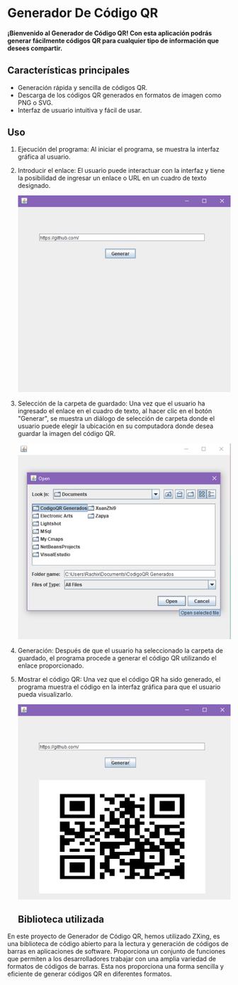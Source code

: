 
# Generador De Código QR
#### ¡Bienvenido al Generador de Código QR! Con esta aplicación podrás generar fácilmente códigos QR para cualquier tipo de información que desees compartir.

## Características principales
- Generación rápida y sencilla de códigos QR.
- Descarga de los códigos QR generados en formatos de imagen como PNG o SVG.
- Interfaz de usuario intuitiva y fácil de usar.


## Uso
1. Ejecución del programa: Al iniciar el programa, se muestra la interfaz gráfica al usuario.

2. Introducir el enlace: El usuario puede interactuar con la interfaz y tiene la posibilidad de ingresar un enlace o URL en un cuadro de texto designado.

     ![Texto alternativo](https://github.com/Rachix2003/GeneradorQR/blob/QR/Screenshot_13.png)

3. Selección de la carpeta de guardado: Una vez que el usuario ha ingresado el enlace en el cuadro de texto, al hacer clic en el botón "Generar", se muestra un diálogo de selección de carpeta donde el usuario puede elegir la ubicación en su computadora donde desea guardar la imagen del código QR.

    ![Texto alternativo](https://github.com/Rachix2003/GeneradorQR/blob/QR/Screenshot_14.png)

5. Generación: Después de que el usuario ha seleccionado la carpeta de guardado, el programa procede a generar el código QR utilizando el enlace proporcionado.
6. Mostrar el código QR: Una vez que el código QR ha sido generado, el programa muestra el código en la interfaz gráfica para que el usuario pueda visualizarlo.

   ![Texto alternativo](https://github.com/Rachix2003/GeneradorQR/blob/QR/Screenshot_10.png)

   ## Biblioteca utilizada
En este proyecto de Generador de Código QR, hemos utilizado ZXing, es una biblioteca de código abierto para la lectura y generación de códigos de barras en aplicaciones de software. Proporciona un conjunto de funciones que permiten a los desarrolladores trabajar con una amplia variedad de formatos de códigos de barras. Esta nos proporciona una forma sencilla y eficiente de generar códigos QR en diferentes formatos.
